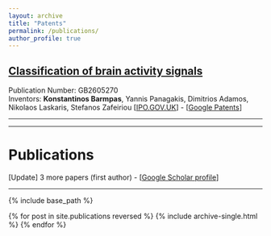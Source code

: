 ```yaml
---
layout: archive
title: "Patents"
permalink: /publications/
author_profile: true
---
```


## [Classification of brain activity signals](https://www.ipo.gov.uk/p-ipsum/Case/PublicationNumber/GB2605270) 
Publication Number: GB2605270 <br />
Inventors: **Konstantinos Barmpas**, Yannis Panagakis, Dimitrios Adamos, Nikolaos Laskaris, Stefanos Zafeiriou
[[IPO.GOV.UK](https://www.ipo.gov.uk/p-ipsum/Case/PublicationNumber/GB2605270)] - [[Google Patents](https://patents.google.com/patent/GB2605270A/en?oq=GB2605270A)]

--- 
--- 

# Publications

[Update] 3 more papers (first author) - [[Google Scholar profile](https://scholar.google.com/citations?user=JkRlsiQAAAAJ&hl=el&oi=ao)]

---

{% include base_path %}

{% for post in site.publications reversed %}
  {% include archive-single.html %}
{% endfor %}
